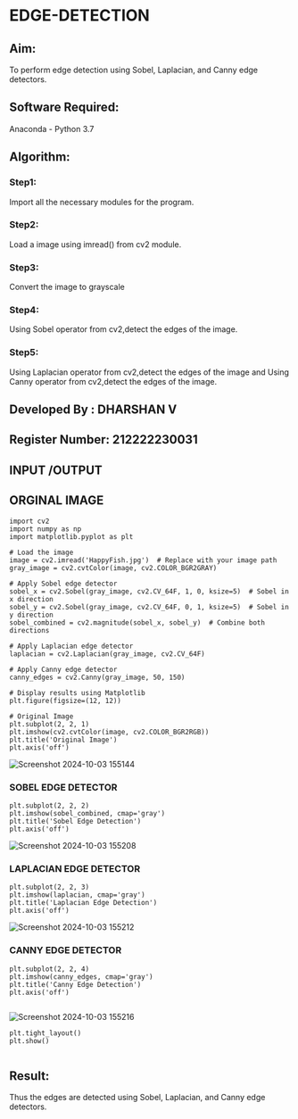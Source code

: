 # EDGE-DETECTION
## Aim:
To perform edge detection using Sobel, Laplacian, and Canny edge detectors.

## Software Required:
Anaconda - Python 3.7

## Algorithm:
### Step1:
Import all the necessary modules for the program.

### Step2:
Load a image using imread() from cv2 module.

### Step3:
Convert the image to grayscale

### Step4:
Using Sobel operator from cv2,detect the edges of the image.

### Step5:

Using Laplacian operator from cv2,detect the edges of the image and Using Canny operator from cv2,detect the edges of the image.

## Developed By : DHARSHAN V
## Register Number: 212222230031

## INPUT /OUTPUT
## ORGINAL IMAGE
```
import cv2
import numpy as np
import matplotlib.pyplot as plt

# Load the image
image = cv2.imread('HappyFish.jpg')  # Replace with your image path
gray_image = cv2.cvtColor(image, cv2.COLOR_BGR2GRAY)

# Apply Sobel edge detector
sobel_x = cv2.Sobel(gray_image, cv2.CV_64F, 1, 0, ksize=5)  # Sobel in x direction
sobel_y = cv2.Sobel(gray_image, cv2.CV_64F, 0, 1, ksize=5)  # Sobel in y direction
sobel_combined = cv2.magnitude(sobel_x, sobel_y)  # Combine both directions

# Apply Laplacian edge detector
laplacian = cv2.Laplacian(gray_image, cv2.CV_64F)

# Apply Canny edge detector
canny_edges = cv2.Canny(gray_image, 50, 150)

# Display results using Matplotlib
plt.figure(figsize=(12, 12))

# Original Image
plt.subplot(2, 2, 1)
plt.imshow(cv2.cvtColor(image, cv2.COLOR_BGR2RGB))
plt.title('Original Image')
plt.axis('off')
```

![Screenshot 2024-10-03 155144](https://github.com/user-attachments/assets/1649efd0-c3cf-496d-ade8-0efcf11309b0)


### SOBEL EDGE DETECTOR
```
plt.subplot(2, 2, 2)
plt.imshow(sobel_combined, cmap='gray')
plt.title('Sobel Edge Detection')
plt.axis('off')
```
![Screenshot 2024-10-03 155208](https://github.com/user-attachments/assets/79b78445-311d-4bdc-9ead-bdfc82b5754d)


### LAPLACIAN EDGE DETECTOR
```
plt.subplot(2, 2, 3)
plt.imshow(laplacian, cmap='gray')
plt.title('Laplacian Edge Detection')
plt.axis('off')

```

![Screenshot 2024-10-03 155212](https://github.com/user-attachments/assets/325abb02-2c43-49e1-8fef-f5108b2ebaa1)


### CANNY EDGE DETECTOR
```
plt.subplot(2, 2, 4)
plt.imshow(canny_edges, cmap='gray')
plt.title('Canny Edge Detection')
plt.axis('off')


```
![Screenshot 2024-10-03 155216](https://github.com/user-attachments/assets/a162320a-eb98-4c81-9189-6b52d677a11b)

```
plt.tight_layout()
plt.show()


```

## Result:
Thus the edges are detected using Sobel, Laplacian, and Canny edge detectors.
